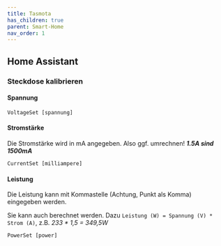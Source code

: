 ```yaml
---
title: Tasmota
has_children: true
parent: Smart-Home
nav_order: 1
---
```


## Home Assistant

### Steckdose kalibrieren

#### Spannung

```VoltageSet [spannung]```

#### Stromstärke

Die Stromstärke wird in mA angegeben. Also ggf. umrechnen! __*1.5A sind 1500mA*__

```CurrentSet [milliampere]```

#### Leistung

Die Leistung kann mit Kommastelle (Achtung, Punkt als Komma) eingegeben werden.

Sie kann auch berechnet werden. Dazu `Leistung (W) = Spannung (V) * Strom (A)`, z.B. *233 * 1,5 = 349,5W*

```PowerSet [power]```

